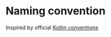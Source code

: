 # Naming convention
Inspired by official [Kotlin conventions](https://kotlinlang.org/docs/reference/coding-conventions.html#naming-rules)


